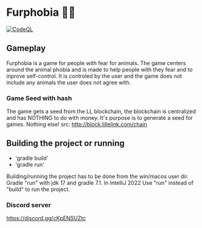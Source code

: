 # Furphobia 🐱‍👤
[![CodeQL](https://github.com/Tacaly-Game-Studio/Furphobia/actions/workflows/codeql-analysis.yml/badge.svg)](https://github.com/Tacaly-Game-Studio/Furphobia/actions/workflows/codeql-analysis.yml)
## Gameplay
Furphobia is a game for people with fear for animals.
The game centers around the animal phobia and is made to help people with they fear and to inprove self-control. 
It is controled by the user and the game does not include any animals the user does not agree with. 

### Game Seed with hash
The game gets a seed from the LL blockchain, the blockchain is centralized and has NOTHING to do with money. It's purpose is to generate a seed for games. Nothing else! src: http://block.lillelink.com/chain

## Building the project or running
- 'gradle build'
- 'gradle run'

Building/running the project has to be done from the win/macos user dir.
Gradle "run" with jdk 17 and gradle 7.1. In IntelliJ 2022
Use "run" instead of "build" to run the project. 

### Discord server
https://discord.gg/cKpENSUZtc
